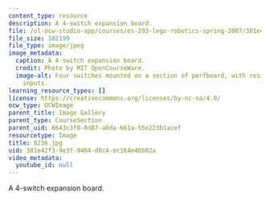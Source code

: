 ```yaml
---
content_type: resource
description: A 4-switch expansion board.
file: /ol-ocw-studio-app/courses/es-293-lego-robotics-spring-2007/381e42f39e3f9404d0c4ec164e46b02a_0236.jpg
file_size: 102199
file_type: image/jpeg
image_metadata:
  caption: A 4-switch expansion board.
  credit: Photo by MIT OpenCourseWare.
  image-alt: Four switches mounted on a section of perfboard, with resistors and sensor
    inputs.
learning_resource_types: []
license: https://creativecommons.org/licenses/by-nc-sa/4.0/
ocw_type: OCWImage
parent_title: Image Gallery
parent_type: CourseSection
parent_uid: 6643c3f8-8d87-a6da-661a-55e223b1acef
resourcetype: Image
title: 0236.jpg
uid: 381e42f3-9e3f-9404-d0c4-ec164e46b02a
video_metadata:
  youtube_id: null
---
```

A 4-switch expansion board.